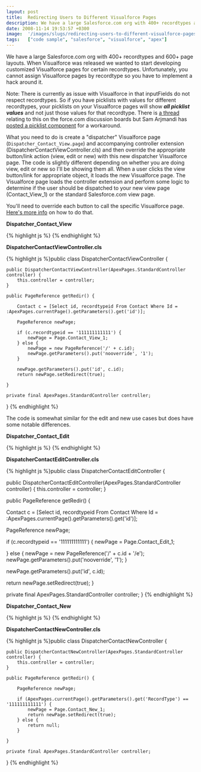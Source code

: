 ```yaml
---
layout: post
title:  Redirecting Users to Different Visualforce Pages
description: We have a large Salesforce.com org with 400+ recordtypes and 600+ page layouts. When Visualforce was released we wanted to start developing customized Visualforce pages for certain recordtypes. Unfortunately, you cannot assign Visualforce pages by recordtype so you have to implement a hack around it. Note- There is currently as issue with Visualforce in that inputFields do not respect recordtypes. So if you have picklists with values for different recordtypes, your picklists on your Visualforce 
date: 2008-11-14 19:53:57 +0300
image:  '/images/slugs/redirecting-users-to-different-visualforce-pages.jpg'
tags:   ["code sample", "salesforce", "visualforce", "apex"]
---
```

<p>We have a large Salesforce.com org with 400+ recordtypes and 600+ page layouts. When Visualforce was released we wanted to start developing customized Visualforce pages for certain recordtypes. Unfortunately, you cannot assign Visualforce pages by recordtype so you have to implement a hack around it.</p>
<p>Note: There is currently as issue with Visualforce in that inputFields do not respect recordtypes. So if you have picklists with values for different recordtypes, your picklists on your Visualforce pages will show <strong><em>all picklist values</em></strong> and not just those values for that recordtype. There is <a href="http://community.salesforce.com/sforce/board/message?board.id=Visualforce&message.id=6166#M6166" target="_blank">a thread</a> relating to this on the force.com discussion boards but Sam Arjmandi has <a href="http://salesforcesource.blogspot.com/2008/10/picklist-component-for-your-visualforce.html" target="_blank">posted a picklist component</a> for a workaround.</p>
<p>What you need to do is create a "dispatcher" Visualforce page (<code>Dispatcher_Contact_View.page</code>) and accompanying controller extension (DispatcherContactViewController.cls) and then override the appropriate button/link action (view, edit or new) with this new dispatcher Visualforce page. The code is slightly different depending on whether you are doing view, edit or new so I'll be showing them all. When a user clicks the view button/link for appropriate object, it loads the new Visualforce page. The Visualforce page loads the controller extension and perform some logic to determine if the user should be dispatched to your new view page (Contact_View_1) or the standard Salesforce.com view page.</p>
<p>You'll need to override each button to call the specific Visualforce page. <a href="/2009/06/26/overriding-standard-links-with-visualforce-pages/" target="_blank">Here's more info</a> on how to do that.</p>
<p><strong>Dispatcher_Contact_View</strong></p>
{% highlight js %}<apex:page standardController="Contact" extensions="DispatcherContactEditController"
	action="{!nullValue(redir.url, urlFor($Action.Contact.Edit, contact.id, null, true))}">
</apex:page>
{% endhighlight %}
<p><strong>DispatcherContactViewController.cls</strong></p>
{% highlight js %}public class DispatcherContactViewController {

	public DispatcherContactViewController(ApexPages.StandardController controller) {
		this.controller = controller;
	}

	public PageReference getRedir() {

		Contact c = [Select id, recordtypeid From Contact Where Id = :ApexPages.currentPage().getParameters().get('id')];

		PageReference newPage;

		if (c.recordtypeid == '111111111111') {
			newPage = Page.Contact_View_1;
		} else {
			newPage = new PageReference('/' + c.id);
			newPage.getParameters().put('nooverride', '1');
		}

		newPage.getParameters().put('id', c.id);
		return newPage.setRedirect(true);

	}

	private final ApexPages.StandardController controller;

}
{% endhighlight %}
<p>The code is somewhat similar for the edit and new use cases but does have some notable differences.</p>
<p><strong>Dispatcher_Contact_Edit</strong></p>
{% highlight js %}<apex:page standardController="Contact" extensions="DispatcherContactEditController"
	action="{!nullValue(redir.url, urlFor($Action.Contact.Edit, contact.id, null, true))}">
</apex:page>
{% endhighlight %}
<p><strong>DispatcherContactEditController.cls</strong></p>
{% highlight js %}public class DispatcherContactEditController {

  public DispatcherContactEditController(ApexPages.StandardController controller) {
  this.controller = controller;
  }

  public PageReference getRedir() {

  Contact c = [Select id, recordtypeid From Contact Where Id = :ApexPages.currentPage().getParameters().get('id')];

  PageReference newPage;

  if (c.recordtypeid == '111111111111') {
  newPage = Page.Contact_Edit_1;

  } else {
  newPage = new PageReference('/' + c.id + '/e');
  newPage.getParameters().put('nooverride', '1');
  }

  newPage.getParameters().put('id', c.id);

  return newPage.setRedirect(true);
  }

  private final ApexPages.StandardController controller;
}
{% endhighlight %}
<p><strong>Dispatcher_Contact_New</strong></p>
{% highlight js %}<apex:page standardController="Contact" extensions="DispatcherContactNewController"
	action="{!nullValue(redir.url, urlFor($Action.Contact.New, null, null, true))}">
</apex:page>
{% endhighlight %}
<p><strong>DispatcherContactNewController.cls</strong></p>
{% highlight js %}public class DispatcherContactNewController {

	public DispatcherContactNewController(ApexPages.StandardController controller) {
		this.controller = controller;
	}

	public PageReference getRedir() {

		PageReference newPage;

		if (ApexPages.currentPage().getParameters().get('RecordType') == '111111111111') {
			newPage = Page.Contact_New_1;
			return newPage.setRedirect(true);
		} else {
			return null;
		}

	}

	private final ApexPages.StandardController controller;
}
{% endhighlight %}

